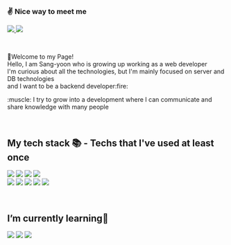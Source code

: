 <!--<h2>👋 Welcome to my Page!</h2>-->
### :v: Nice way to meet me
<p>
  <a href="https://juinor.tistory.com" target="_blank">
    <img src="https://img.shields.io/badge/Tech%20Blog-3776AB?style=flat-square&logo=Blogger&logoColor=white"/>
  </a>
  <a href="mailto:uljang1995@gmail.com"><img src="https://img.shields.io/badge/uljang1995@gmail.com-d14836?style=flat-square&logo=Gmail&logoColor=white"/></a>
</p>
<br/>
<p>
  👋Welcome to my Page! <br/>
  Hello, I am Sang-yoon who is growing up working as a web developer <br/>
  I'm curious about all the technologies, but I'm mainly focused on server and DB technologies <br/>
  and I want to be a backend developer:fire:
</p>
<p>
  :muscle: I try to grow into a development where I can communicate and share knowledge with many people
</p>
<br/>
<h2> My tech stack 📚  - Techs that I've used at least once </h2>
<p>
  <img src="https://img.shields.io/badge/-HTML5-F05032?style=for-the-badge&logo=html5&logoColor=ffffff"/>
  <img src="https://img.shields.io/badge/-CSS3-007ACC?style=for-the-badge&logo=css3"/>
  <img src="https://img.shields.io/badge/-JavaScript-%23F7DF1C?style=for-the-badge&logo=javascript&logoColor=000000&labelColor=%23F7DF1C&color=%23FFCE5A"/>
  <img src="https://img.shields.io/badge/-GitHub-F05032?style=for-the-badge&logo=GitHub"/>
  <br/>
  <img src="https://img.shields.io/badge/java-3776AB?style=for-the-badge&logo=java&logoColor=white"/>
  <img src="https://img.shields.io/badge/Spring-6DB33F?style=for-the-badge&logo=Spring&logoColor=white"/>
  <img src="https://img.shields.io/badge/Oracle-F80000?style=for-the-badge&logo=Oracle&logoColor=white"/>
  <img src="https://img.shields.io/badge/MySQL-4479A1?style=for-the-badge&logo=MySQL&logoColor=white"/>
  <img src="https://img.shields.io/badge/Cubrid%20DB-000000?style=for-the-badge&logo=Octane Render&logoColor=white"/>
</p>
<br/>
<h2> I’m currently learning🌱 </h2>
<p>
  <img src="https://img.shields.io/badge/SpringBoot-6DB33F?style=for-the-badge&logo=SpringBoot&logoColor=white"/>
  <img src="https://img.shields.io/badge/Thymeleaf-005F0F?style=for-the-badge&logo=Thymeleaf&logoColor=white"/>
  <img src="https://img.shields.io/badge/JPA-FCC624?style=for-the-badge&logo=jpa&logoColor=white"/>
</p>
<!--
Here are some ideas to get you started:

- 🔭 I’m currently working on ...
- 🌱 I’m currently learning ...
- 👯 I’m looking to collaborate on ...
- 🤔 I’m looking for help with ...
- 💬 Ask me about ...
- 📫 How to reach me: ...
- 😄 Pronouns: ...
- ⚡ Fun fact: ...
-->
